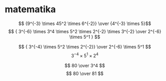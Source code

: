 <!-- # priklady
- $ m = 1000kg$
- $v = 90{km \over h} = 25 {m \over s}$

 $$ \triangle \vec p = m \times \triangle \vec v$$

 $$ \triangle p = 1000kg \times 25 {m \over s}$$
 $$ \triangle p = 25000 kg \times m \times s^{-1}$$

- $ m = 0.2kg $
- $ v = 20 {m \over s}$
- $ t = 25s$
- $ F = 400 N$

-->
# matematika 

 $$ {9^{-3} \times 45^2 \times 6^{-2}} \over {4^{-3} \times 5}$$
$$ { 3^{-6} \times 3^4 \times 5^2 \times 2^{-2} \times 3^{-2} \over 2^{-6} \times 5^1 } $$

$$ { 3^{-4} \times 5^2 \times 2^{-2}} \over 2^{-6} \times 5^1 $$
$$ 3^{-4} \times 5^1 \times 2^4$$

$$ 80 \over 3^4 $$
$$ 80 \over 81 $$